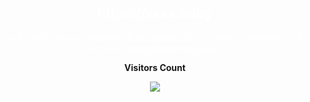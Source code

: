 
<div align="center" style="color: white;">
  <h2>https://xxxx.baby</h2>
self taught reverse engineer & sw nd web dev , 7 years of experience & know 6+ programing languages
</div>

<p> </p>

<p align="center"><b>Visitors Count</b></p>  
<p align="center"><img align="center" src="https://profile-counter.glitch.me/{hrishikeshnikam2000}/count.svg" /></p> 
</br>
